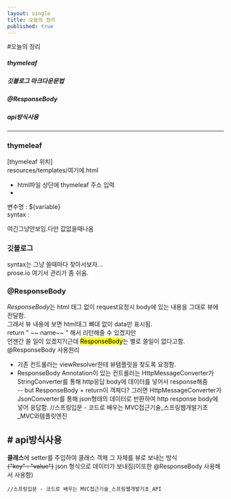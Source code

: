 ```yaml
---
layout: single
title: 오늘의 정리
published: true
---
```

#오늘의 정리


##### thymeleaf  
##### 깃블로그 마크다운문법  
##### @ResponseBody   
##### api방식사용   
---


### thymeleaf   
[thymeleaf 위치]   
resources/templates/여기에.html   
- html파일 상단에 thymeleaf 주소 입력   
- <html xmlns:th="http://www.thymeleaf.org">   
변수명 : ${variable}   
  syntax : <p th:text=" '안녕하시오. 나는 '+{name}+'이라고 하오' ">여긴그냥안보임.다만 값없을때나옴</p> 

### 깃블로그   
  syntax는 그냥 쓸때마다 찾아서보자...  
  prose.io 여기서 관리가 좀 쉬움.  
  
  
### @ResponseBody   
  <em>ResponseBody</em>는 html 태그 없이 request요청시 body에 있는 내용을 그대로 뷰에 전달함.   
  그래서 뷰 내용에 보면 html태그 뼈대 없이 data만 표시됨.   
  return "<html> ~~ name~~ </html>" 해서 리턴해줄 수 있겠지만   
  언젠간 쓸 일이 있겠지?(근데 <mark>ResponseBody</mark>는 별로 쓸일이 없다고함.
  @ResponseBody 사용원리  
  - 기존 컨트롤러는 viewResolver한테 뷰템플릿을 찾도록 요청함.  
  - ResponseBody Annotation이 있는 컨트롤러는 HttpMessageConverter가 StringConverter를 통해 http응답 body에 데이터를 넣어서 response해줌  
  -- but ResponseBody + return이 객체다? 그러면 HttpMessageConverter가 JsonConverter를 통해 json형태의 데이터로 반환하여 http response body에 넣어 응답함.
    //스프링입문 - 코드로 배우는 MVC접근기술_스프링웹개발기초_MVC와템플릿엔진   
   
## # api방식사용   
  <strong>클래스</strong>에 setter를 주입하여 클래스 객체 그 자체를 뷰로 보내는 방식   
  <del>{"key" : "value"}</del> json 형식으로 데이터가 보내짐(이또한 @ResponseBody 사용해서 사용함)   
     
    //스프링입문 - 코드로 배우는 MVC접근기술_스프링웹개발기초_API   
